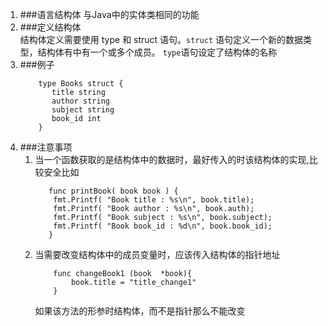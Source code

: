 1. ###语言结构体
    与Java中的实体类相同的功能
2. ###定义结构体    
    结构体定义需要使用 type 和 struct 语句。`struct` 语句定义一个新的数据类型，结构体有中有一个或多个成员。
    `type`语句设定了结构体的名称
3.  ###例子    
    ````aidl
        type Books struct {
           title string
           author string
           subject string
           book_id int
        }
    ````
4. ###注意事项    
    1. 当一个函数获取的是结构体中的数据时，最好传入的时该结构体的实现,比较安全比如
        ```aidl
           func printBook( book book ) {
           	fmt.Printf( "Book title : %s\n", book.title);
           	fmt.Printf( "Book author : %s\n", book.auth);
           	fmt.Printf( "Book subject : %s\n", book.subject);
           	fmt.Printf( "Book book_id : %d\n", book.book_id);
           }
        ```
    2.  当需要改变结构体中的成员变量时，应该传入结构体的指针地址   
        ```aidl
            func changeBook1 (book  *book){
            	book.title = "title_change1"
            }
        ```
        如果该方法的形参时结构体，而不是指针那么不能改变